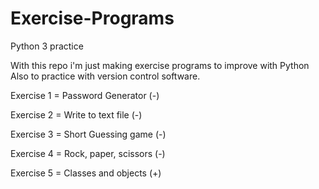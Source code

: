 # Exercise-Programs
Python 3 practice

With this repo i'm just making exercise programs to improve with Python
Also to practice with version control software.

Exercise 1 = Password Generator (-)

Exercise 2 = Write to text file (-)

Exercise 3 = Short Guessing game (-)

Exercise 4 = Rock, paper, scissors (-)

Exercise 5 = Classes and objects (+)
